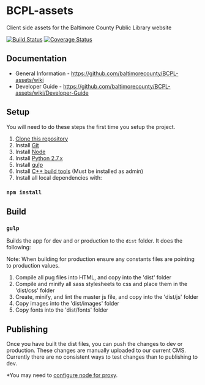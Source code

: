 # BCPL-assets
Client side assets for the Baltimore County Public Library website

[![Build Status](https://travis-ci.org/baltimorecounty/BCPL-assets.svg?branch=integration)](https://travis-ci.org/baltimorecounty/BCPL-assets)
[![Coverage Status](https://coveralls.io/repos/github/baltimorecounty/BCPL-assets/badge.svg?branch=integration)](https://coveralls.io/github/baltimorecounty/BCPL-assets?branch=integration)

## Documentation
- General Information - https://github.com/baltimorecounty/BCPL-assets/wiki
- Developer Guide - https://github.com/baltimorecounty/BCPL-assets/wiki/Developer-Guide

## Setup

You will need to do these steps the first time you setup the project.

1. [Clone this repository](https://help.github.com/articles/working-with-repositories/)
1. Install [Git](https://git-scm.com/downloads)
1. Install [Node](https://nodejs.org/download/)
1. Install [Python 2.7.x](https://www.python.org/)
1. Install [gulp](https://github.com/gulpjs/gulp/blob/master/docs/getting-started.md)
1. Install [C++ build tools](https://www.npmjs.com/package/windows-build-tools) (Must be installed as admin)
1. Install all local dependencies with:

### `npm install`

## Build

### `gulp`

Builds the app for dev and or production to the `dist` folder. It does the following:

Note: When building for production ensure any constants files are pointing to production values.

1. Compile all pug files into HTML, and copy into the 'dist' folder
1. Compile and minify all sass stylesheets to css and place them in the 'dist/css' folder
1. Create, minify, and lint the master js file, and copy into the 'dist/js' folder
1. Copy images into the 'dist/images' folder
1. Copy fonts into the 'dist/fonts' folder

## Publishing

Once you have built the dist files, you can push the changes to dev or production. These changes are manually uploaded to our current CMS. Currently there are no consistent ways to test changes than to publishing to dev.

*You may need to [configure node for proxy](http://jjasonclark.com/how-to-setup-node-behind-web-proxy/).

